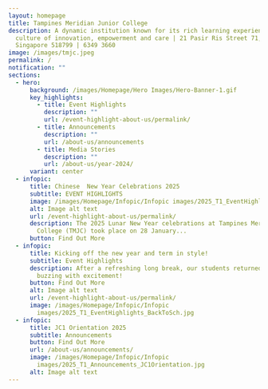 ```yaml
---
layout: homepage
title: Tampines Meridian Junior College
description: A dynamic institution known for its rich learning experiences in a
  culture of innovation, empowerment and care | 21 Pasir Ris Street 71,
  Singapore 518799 | 6349 3660
image: /images/tmjc.jpeg
permalink: /
notification: ""
sections:
  - hero:
      background: /images/Homepage/Hero Images/Hero-Banner-1.gif
      key_highlights:
        - title: Event Highlights
          description: ""
          url: /event-highlight-about-us/permalink/
        - title: Announcements
          description: ""
          url: /about-us/announcements
        - title: Media Stories
          description: ""
          url: /about-us/year-2024/
      variant: center
  - infopic:
      title: Chinese  New Year Celebrations 2025
      subtitle: EVENT HIGHLIGHTS
      image: /images/Homepage/Infopic/Infopic images/2025_T1_EventHighlights_CNY.jpg
      alt: Image alt text
      url: /event-highlight-about-us/permalink/
      description: The 2025 Lunar New Year celebrations at Tampines Meridian Junior
        College (TMJC) took place on 28 January...
      button: Find Out More
  - infopic:
      title: Kicking off the new year and term in style!
      subtitle: Event Highlights
      description: After a refreshing long break, our students returned to school
        buzzing with excitement!
      button: Find Out More
      alt: Image alt text
      url: /event-highlight-about-us/permalink/
      image: /images/Homepage/Infopic/Infopic
        images/2025_T1_EventHighlights_BackToSch.jpg
  - infopic:
      title: JC1 Orientation 2025
      subtitle: Announcements
      button: Find Out More
      url: /about-us/announcements/
      image: /images/Homepage/Infopic/Infopic
        images/2025_T1_Announcements_JC1Orientation.jpg
      alt: Image alt text
---
```

